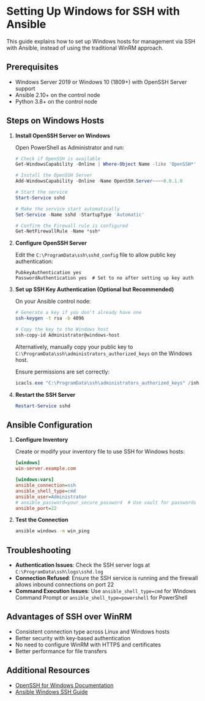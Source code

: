 # Setting Up Windows for SSH with Ansible

This guide explains how to set up Windows hosts for management via SSH with Ansible, instead of using the traditional WinRM approach.

## Prerequisites

- Windows Server 2019 or Windows 10 (1809+) with OpenSSH Server support
- Ansible 2.10+ on the control node
- Python 3.8+ on the control node

## Steps on Windows Hosts

1. **Install OpenSSH Server on Windows**

   Open PowerShell as Administrator and run:

   ```powershell
   # Check if OpenSSH is available
   Get-WindowsCapability -Online | Where-Object Name -like 'OpenSSH*'
   
   # Install the OpenSSH Server
   Add-WindowsCapability -Online -Name OpenSSH.Server~~~~0.0.1.0
   
   # Start the service
   Start-Service sshd
   
   # Make the service start automatically
   Set-Service -Name sshd -StartupType 'Automatic'
   
   # Confirm the Firewall rule is configured
   Get-NetFirewallRule -Name *ssh*
   ```

2. **Configure OpenSSH Server**

   Edit the `C:\ProgramData\ssh\sshd_config` file to allow public key authentication:

   ```
   PubkeyAuthentication yes
   PasswordAuthentication yes  # Set to no after setting up key auth
   ```

3. **Set up SSH Key Authentication (Optional but Recommended)**

   On your Ansible control node:

   ```bash
   # Generate a key if you don't already have one
   ssh-keygen -t rsa -b 4096
   
   # Copy the key to the Windows host
   ssh-copy-id Administrator@windows-host
   ```

   Alternatively, manually copy your public key to `C:\ProgramData\ssh\administrators_authorized_keys` on the Windows host.

   Ensure permissions are set correctly:

   ```powershell
   icacls.exe "C:\ProgramData\ssh\administrators_authorized_keys" /inheritance:r /grant "Administrators:F" /grant "SYSTEM:F"
   ```

4. **Restart the SSH Server**

   ```powershell
   Restart-Service sshd
   ```

## Ansible Configuration

1. **Configure Inventory**

   Create or modify your inventory file to use SSH for Windows hosts:

   ```ini
   [windows]
   win-server.example.com
   
   [windows:vars]
   ansible_connection=ssh
   ansible_shell_type=cmd
   ansible_user=Administrator
   # ansible_password=your_secure_password  # Use vault for passwords
   ansible_port=22
   ```

2. **Test the Connection**

   ```bash
   ansible windows -m win_ping
   ```

## Troubleshooting

- **Authentication Issues**: Check the SSH server logs at `C:\ProgramData\ssh\logs\sshd.log`
- **Connection Refused**: Ensure the SSH service is running and the firewall allows inbound connections on port 22
- **Command Execution Issues**: Use `ansible_shell_type=cmd` for Windows Command Prompt or `ansible_shell_type=powershell` for PowerShell

## Advantages of SSH over WinRM

- Consistent connection type across Linux and Windows hosts
- Better security with key-based authentication
- No need to configure WinRM with HTTPS and certificates
- Better performance for file transfers

## Additional Resources

- [OpenSSH for Windows Documentation](https://docs.microsoft.com/en-us/windows-server/administration/openssh/openssh_install_firstuse)
- [Ansible Windows SSH Guide](https://docs.ansible.com/ansible/latest/os_guide/windows_setup.html#windows-ssh-setup)
